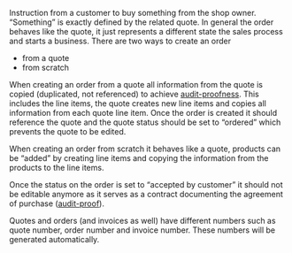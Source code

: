 Instruction from a customer to buy something from the shop owner. “Something” is exactly defined by the related quote. In general the order behaves like the quote, it just represents a different state the sales process and starts a business. There are two ways to create an order

- from a quote
- from scratch

When creating an order from a quote all information from the quote is copied (duplicated, not referenced) to achieve [audit-proofness](audit-proof.md). This includes the line items, the quote creates new line items and copies all information from each quote line item. Once the order is created it should reference the quote and the quote status should be set to “ordered” which prevents the quote to be edited.

When creating an order from scratch it behaves like a quote, products can be “added” by creating line items and copying the information from the products to the line items.

Once the status on the order is set to “accepted by customer” it should not be editable anymore as it serves as a contract documenting the agreement  of purchase ([audit-proof](audit-proof.md)).

Quotes and orders (and invoices as well) have different numbers such as quote number, order number and invoice number. These numbers will be generated automatically.
